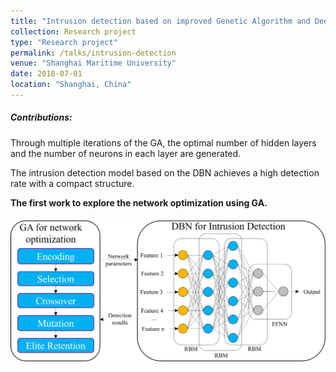 ```yaml
---
title: "Intrusion detection based on improved Genetic Algorithm and Deep Belief Network"
collection: Research project
type: "Research project"
permalink: /talks/intrusion-detection
venue: "Shanghai Maritime University"
date: 2018-07-01
location: "Shanghai, China"
---
```


##### Contributions:
Through multiple iterations of the GA, the optimal number of hidden layers and the number of neurons in each layer are generated. 

The intrusion detection model based on the DBN achieves a high detection rate with a compact structure.

**The first work to explore the network optimization using GA.**

![image](/images/IoT.png)
